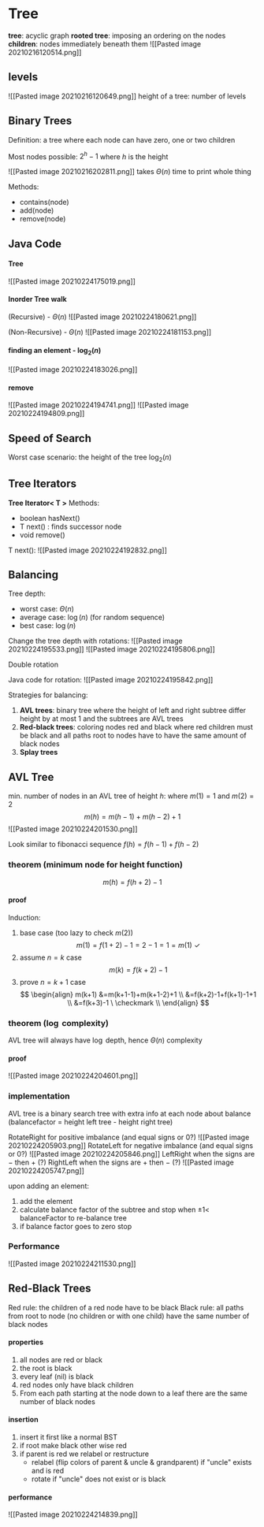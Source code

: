 # Tree
**tree**: acyclic graph
 **rooted tree**: imposing an ordering on the nodes
**children**: nodes immediately beneath them
![[Pasted image 20210216120514.png]]

## levels
![[Pasted image 20210216120649.png]]
height of a tree: number of levels

## Binary Trees
Definition: a tree where each node can have zero, one or two children

Most nodes possible: $2^h-1$ where $h$ is the height

![[Pasted image 20210216202811.png]]
takes $\Theta (n)$ time to print whole thing

Methods:
- contains(node)
- add(node)
- remove(node)

## Java Code

#### Tree
![[Pasted image 20210224175019.png]]

#### Inorder Tree walk 

(Recursive) - $\Theta(n)$
![[Pasted image 20210224180621.png]]

(Non-Recursive) - $\Theta(n)$
![[Pasted image 20210224181153.png]]


#### finding an element - $\log_2(n)$
![[Pasted image 20210224183026.png]]

#### remove
![[Pasted image 20210224194741.png]]
![[Pasted image 20210224194809.png]]



## Speed of Search

Worst case scenario: the height of the tree $\log_2(n)$


## Tree Iterators
**Tree Iterator< T >**
Methods:
- boolean hasNext()
- T next() : finds successor node
- void remove()

T next():
![[Pasted image 20210224192832.png]]



## Balancing 

Tree depth:
- worst case: $\Theta (n)$
- average case: $\log(n)$ (for random sequence)
- best case: $\log(n)$


Change the tree depth with rotations:
![[Pasted image 20210224195533.png]]
![[Pasted image 20210224195806.png]]

Double rotation

Java code for rotation:
![[Pasted image 20210224195842.png]]

Strategies for balancing:
1. **AVL trees**: binary tree where the height of left and right subtree differ height by at most 1 and the subtrees are AVL trees
2. **Red-black trees**: coloring nodes red and black where red children must be black and all paths root to nodes have to have the same amount of black nodes
3. **Splay trees**


## AVL Tree

min. number of nodes in an AVL tree of height $h$:
where $m(1)=1$ and $m(2)=2$
$$
m(h)=m(h-1)+m(h-2)+1
$$
![[Pasted image 20210224201530.png]]

Look similar to fibonacci sequence $f(h)=f(h-1)+f(h-2)$

### theorem (minimum node for height function)

$$
m(h)=f(h+2)-1
$$

#### proof
Induction:
1. base case (too lazy to check $m(2)$)
$$
m(1)=f(1+2)-1=2-1=1=m(1)\ \checkmark
$$
2. assume $n=k$ case
$$
m(k)=f(k+2)-1
$$
3. prove $n=k+1$ case
$$
\begin{align}
m(k+1) &=m(k+1-1)+m(k+1-2)+1 \\
&=f(k+2)-1+f(k+1)-1+1 \\
&=f(k+3)-1 \ \checkmark \\
\end{align}
$$


### theorem ($\log$ complexity)
AVL tree will always have $\log$ depth, hence $\Theta(n)$ complexity

#### proof
![[Pasted image 20210224204601.png]]


### implementation

AVL tree is a binary search tree with extra info at each node about balance (balancefactor = height left tree - height right tree)

RotateRight for positive imbalance (and equal signs or $0$?)
![[Pasted image 20210224205903.png]]
RotateLeft for negative imbalance (and equal signs or $0$?)
![[Pasted image 20210224205846.png]]
LeftRight when the signs are $-$ then $+$ (?)
RightLeft  when the signs are $+$ then $-$ (?)
![[Pasted image 20210224205747.png]]


upon adding an element:
1. add the element
2. calculate balance factor of the subtree and stop when $\pm 1 <$ balanceFactor to re-balance tree
3. if balance factor goes to zero stop


### Performance
![[Pasted image 20210224211530.png]]


## Red-Black Trees

Red rule: the children of a red node have to be black
Black rule: all paths from root to node (no children or with one child) have the same number of black nodes

#### properties
1. all nodes are red or black
2. the root is black
3. every leaf (nil) is black
4. red nodes only have black children
5. From each  path starting at the node down to a leaf there are the same number of black nodes

#### insertion
1. insert it first like a normal BST
2. if root make black other wise red
3. if parent is red we relabel or restructure
	- relabel (flip colors of parent & uncle & grandparent) if "uncle" exists and is red
	- rotate if "uncle" does not exist or is black


#### performance
![[Pasted image 20210224214839.png]]


